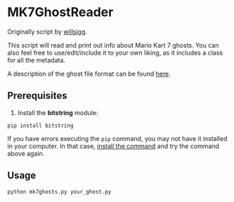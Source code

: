 # MK7GhostReader
Originally script by [willsigg](https://github.com/willsigg/MK7GhostReader).

This script will read and print out info about Mario Kart 7 ghosts. You can also feel free to use/edit/include it to your own liking, as it includes a class for all the metadata.

A description of the ghost file format can be found [here](https://wiki.tockdom.com/wiki/User:B_squo#DAT_.28File_Format.29_.28Mario_Kart_7.27s_Ghost_Format.29).

## Prerequisites
1. Install the **bitstring** module:
```
pip install bitstring
```
If you have errors executing the `pip` command, you may not have it installed in your computer. In that case, [install the command](https://www.liquidweb.com/kb/install-pip-windows/) and try the command above again.

## Usage
```
python mk7ghosts.py your_ghost.py
```